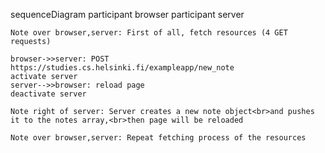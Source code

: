 sequenceDiagram
    participant browser 
    participant server

    Note over browser,server: First of all, fetch resources (4 GET requests)

    browser->>server: POST https://studies.cs.helsinki.fi/exampleapp/new_note
    activate server
    server-->>browser: reload page
    deactivate server

    Note right of server: Server creates a new note object<br>and pushes it to the notes array,<br>then page will be reloaded 

    Note over browser,server: Repeat fetching process of the resources